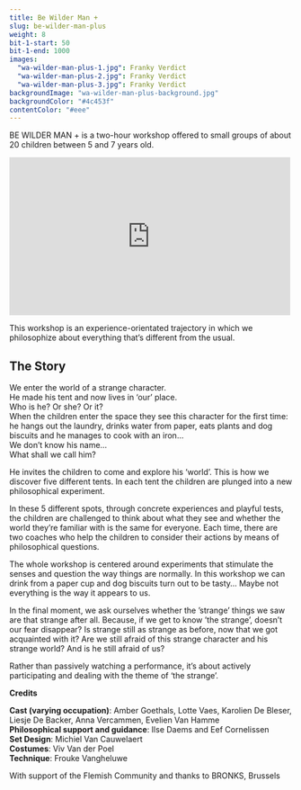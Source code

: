```yaml
---
title: Be Wilder Man +
slug: be-wilder-man-plus
weight: 8
bit-1-start: 50
bit-1-end: 1000
images:
  "wa-wilder-man-plus-1.jpg": Franky Verdict
  "wa-wilder-man-plus-2.jpg": Franky Verdict
  "wa-wilder-man-plus-3.jpg": Franky Verdict
backgroundImage: "wa-wilder-man-plus-background.jpg"
backgroundColor: "#4c453f"
contentColor: "#eee"
---
```


<style>
  #main {
    background-size: cover;
    background-attachment: fixed;
    background-repeat: no-repeat;
    background-position: center center;
  }

  #content {
    text-shadow: 1px 1px 1px rgba(0, 0, 0, 0.5);
  }
</style>

BE WILDER MAN + is a two-hour workshop offered to small groups of about 20 children between 5 and 7 years old.

<iframe src="https://player.vimeo.com/video/148214920?title=0&byline=0&portrait=0" width="500" height="281" frameborder="0" webkitallowfullscreen mozallowfullscreen allowfullscreen></iframe>

This workshop is an experience-orientated trajectory in which we philosophize about everything that’s different from the usual.

## The Story

We enter the world of a strange character. <br>
He made his tent and now lives in ‘our’ place. <br>
Who is he? Or she? Or it? <br>
When the children enter the space they see this character for the first time: <br>
he hangs out the laundry, drinks water from paper, eats plants and dog biscuits and he manages to cook with an iron… <br>
We don’t know his name…<br>
What shall we call him?<br>

He invites the children to come and explore his ‘world’. This is how we discover five different tents. In each tent the children are plunged into a new philosophical experiment.

In these 5 different spots, through concrete experiences and playful tests, the children are challenged to think about what they see and whether the world they’re familiar with is the same for everyone. Each time, there are two coaches who help the children to consider their actions by means of philosophical questions.

The whole workshop is centered around experiments that stimulate the senses and question the way things are normally. In this workshop we can drink from a paper cup and dog biscuits turn out to be tasty… Maybe not everything is the way it appears to us.

In the final moment, we ask ourselves whether the ’strange’ things we saw are that strange after all. Because, if we get to know ’the strange’, doesn’t our fear disappear? Is strange still as strange as before, now that we got acquainted with it? Are we still afraid of this strange character and his strange world? And is he still afraid of us?

Rather than passively watching a performance, it’s about actively participating and dealing with the theme of ‘the strange’.

**Credits**

**Cast (varying occupation)**: Amber Goethals, Lotte Vaes, Karolien De Bleser, Liesje De Backer, Anna Vercammen, Evelien Van Hamme<br>
**Philosophical support and guidance**: Ilse Daems and Eef Cornelissen<br>
**Set Design**: Michiel Van Cauwelaert<br>
**Costumes**: Viv Van der Poel<br>
**Technique**: Frouke Vangheluwe<br>

With support of the Flemish Community and thanks to BRONKS, Brussels

